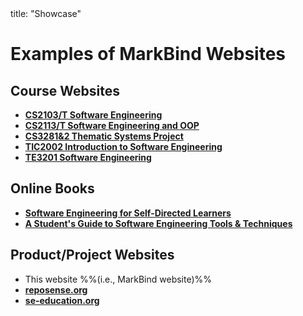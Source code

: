 <frontmatter>
  title: "Showcase"
</frontmatter>

# Examples of MarkBind Websites

## Course Websites
* [**CS2103/T Software Engineering**](https://www.comp.nus.edu.sg/~cs2103)
* [**CS2113/T Software Engineering and OOP**](https://www.comp.nus.edu.sg/~cs2113)
* [**CS3281&2 Thematic Systems Project**](https://nus-cs3281.github.io/website/)
* [**TIC2002 Introduction to Software Engineering**](https://nus-tic2002-2019.github.io/website/)
* [**TE3201 Software Engineering**](https://nus-te3201.github.io/2020/)

## Online Books
* [**Software Engineering for Self-Directed Learners**](https://se-education.org/se-book/)
* [**A Student's Guide to Software Engineering Tools & Techniques**](https://se-education.org/learningresources/)


## Product/Project Websites
* This website %%(i.e., MarkBind website)%%
* [**reposense.org**](https://reposense.org)
* [**se-education.org**](https://se-education.org)
